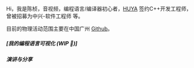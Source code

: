 Hi，我是陈桢，音视频，编程语言/编译器初心者，[HUYA](https://www.huya.com/) 签约C++开发工程师，曾被招募为中兴-软件工程师 等。

目前的物理活动范围主要在中国广州 [Github](https://github.com/ghost0906)。


##### [我的编程语言可视化 (WIP 🚧)]




##### 演讲与分享


